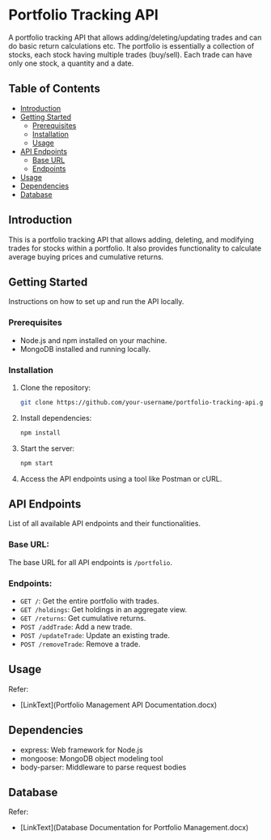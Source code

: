 # Portfolio Tracking API

A portfolio tracking API that allows adding/deleting/updating trades and can do basic return calculations etc. The portfolio is essentially a collection of stocks, each stock having multiple trades (buy/sell). Each trade can have only one stock, a quantity and a date.


## Table of Contents

- [Introduction](#introduction)
- [Getting Started](#getting-started)
  - [Prerequisites](#prerequisites)
  - [Installation](#installation)
  - [Usage](#usage)
- [API Endpoints](#api-endpoints)
  - [Base URL](#base-url)
  - [Endpoints](#endpoints)
- [Usage](#usage)
- [Dependencies](#dependencies)
- [Database](#database)

## Introduction

This is a portfolio tracking API that allows adding, deleting, and modifying trades for stocks within a portfolio. It also provides functionality to calculate average buying prices and cumulative returns.

## Getting Started

Instructions on how to set up and run the API locally.

### Prerequisites

- Node.js and npm installed on your machine.
- MongoDB installed and running locally.

### Installation

1. Clone the repository:

   ```bash
   git clone https://github.com/your-username/portfolio-tracking-api.git
   ```

2. Install dependencies:

   ```bash
   npm install
   ```

3. Start the server:

   ```bash
   npm start
   ```

4. Access the API endpoints using a tool like Postman or cURL.

## API Endpoints

List of all available API endpoints and their functionalities.

### Base URL:

The base URL for all API endpoints is `/portfolio`.

### Endpoints:

- `GET /`: Get the entire portfolio with trades.
- `GET /holdings`: Get holdings in an aggregate view.
- `GET /returns`: Get cumulative returns.
- `POST /addTrade`: Add a new trade.
- `POST /updateTrade`: Update an existing trade.
- `POST /removeTrade`: Remove a trade.

## Usage

Refer:
- [LinkText](Portfolio Management API Documentation.docx)

## Dependencies

- express: Web framework for Node.js
- mongoose: MongoDB object modeling tool
- body-parser: Middleware to parse request bodies

## Database

Refer:
- [LinkText](Database Documentation for Portfolio Management.docx)